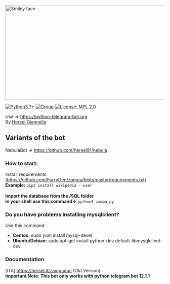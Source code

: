 <img src="https://i2.wp.com/furryden.it/wp-content/uploads/2018/07/CHI-SIAMO1_sito.png?ssl=1" alt="Smiley face" height="297" width="800">

[![Python3.7+](https://img.shields.io/badge/Python-3.7%2B-green.svg)](https://www.python.org/downloads) [![Group](https://img.shields.io/badge/Group-FurryDen-blue)](https://t.me/officialfurryden) [![License: MPL 2.0](https://img.shields.io/badge/License-MPL%202.0-brightgreen)](https://github.com/FurryDen/zampa/blob/master/LICENSE)

Use => https://python-telegram-bot.org   
By [Hersel Giannella](https://hersel.it )


## Variants of the bot
NebulaBot => https://github.com/hersel91/nebula
<br>
### How to start:
Install requirements (https://github.com/FurryDen/zampa/blob/master/requirements.txt)
<br>
<b>Example:</b> ```pip3 install wikipedia --user```
<br>
<br>
<b>Import the database from the /SQL folder</b>
<br>
<b>In your shell use this command=></b> ```python3 zampa.py```

### Do you have problems installing mysqlclient?
Use this command:
<ul>
<li><b>Centos:</b> sudo yum install mysql-devel</li>
<li><b>Ubuntu/Debian:</b> sudo apt-get install python-dev default-libmysqlclient-dev</li>
</ul>
            
### Documentation
[ITA] https://hersel.it/zampadoc (Old Version)   
**Important Note: This bot only works with python telegram bot 12.1.1**
